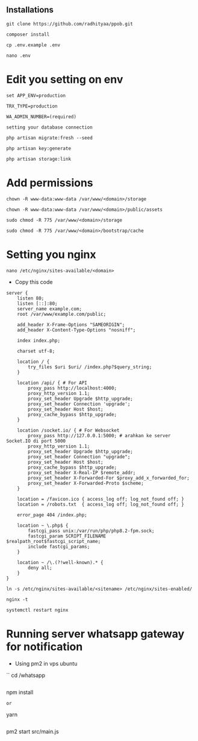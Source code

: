 ## Installations

```
git clone https://github.com/radhityaa/ppob.git
```
```
composer install
```
```
cp .env.example .env
```
```
nano .env
```

# Edit you setting on env

```
set APP_ENV=production
```
```
TRX_TYPE=production
```
```
WA_ADMIN_NUMBER=(required)
```
```
setting your database connection
```

```
php artisan migrate:fresh --seed
```
```
php artisan key:generate
```
```
php artisan storage:link
```

# Add permissions
```
chown -R www-data:www-data /var/www/<domain>/storage
```
```
chown -R www-data:www-data /var/www/<domain>/public/assets
```
```
sudo chmod -R 775 /var/www/<domain>/storage
```
```
sudo chmod -R 775 /var/www/<domain>/bootstrap/cache
```

# Setting you nginx
```
nano /etc/nginx/sites-available/<domain>
```
- Copy this code
```
server {
    listen 80;
    listen [::]:80;
    server_name example.com;
    root /var/www/example.com/public;
 
    add_header X-Frame-Options "SAMEORIGIN";
    add_header X-Content-Type-Options "nosniff";
 
    index index.php;
 
    charset utf-8;
 
    location / {
        try_files $uri $uri/ /index.php?$query_string;
    }

    location /api/ { # For API
    	proxy_pass http://localhost:4000;
        proxy_http_version 1.1;
        proxy_set_header Upgrade $http_upgrade;
        proxy_set_header Connection 'upgrade';
        proxy_set_header Host $host;
        proxy_cache_bypass $http_upgrade;
    }

    location /socket.io/ { # For Websocket
    	proxy_pass http://127.0.0.1:5000; # arahkan ke server Socket.IO di port 5000
    	proxy_http_version 1.1;
    	proxy_set_header Upgrade $http_upgrade;
    	proxy_set_header Connection "upgrade";
    	proxy_set_header Host $host;
    	proxy_cache_bypass $http_upgrade;
    	proxy_set_header X-Real-IP $remote_addr;
    	proxy_set_header X-Forwarded-For $proxy_add_x_forwarded_for;
    	proxy_set_header X-Forwarded-Proto $scheme;
    }
 
    location = /favicon.ico { access_log off; log_not_found off; }
    location = /robots.txt  { access_log off; log_not_found off; }
 
    error_page 404 /index.php;
 
    location ~ \.php$ {
        fastcgi_pass unix:/var/run/php/php8.2-fpm.sock;
        fastcgi_param SCRIPT_FILENAME $realpath_root$fastcgi_script_name;
        include fastcgi_params;
    }
 
    location ~ /\.(?!well-known).* {
        deny all;
    }
}

```
```
ln -s /etc/nginx/sites-available/<sitename> /etc/nginx/sites-enabled/
```
```
nginx -t
```
```
systemctl restart nginx
```

# Running server whatsapp gateway for notification
- Using pm2 in vps ubuntu

``
cd /whatsapp
```
```
npm install
```
or
```
yarn
```
```
pm2 start src/main.js
```
